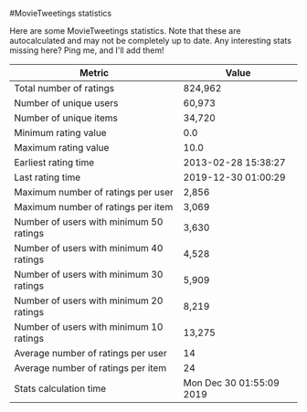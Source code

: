 #MovieTweetings statistics

Here are some MovieTweetings statistics. Note that these are autocalculated and may not be completely up to date. Any interesting stats missing here? Ping me, and I'll add them!

Metric | Value
--- | ---
Total number of ratings                 | 824,962
Number of unique users                  | 60,973
Number of unique items                  | 34,720
Minimum rating value                    | 0.0
Maximum rating value                    | 10.0
Earliest rating time                    | 2013-02-28 15:38:27
Last rating time                        | 2019-12-30 01:00:29
Maximum number of ratings per user      | 2,856
Maximum number of ratings per item      | 3,069
Number of users with minimum 50 ratings | 3,630
Number of users with minimum 40 ratings | 4,528
Number of users with minimum 30 ratings | 5,909
Number of users with minimum 20 ratings | 8,219
Number of users with minimum 10 ratings | 13,275
Average number of ratings per user      | 14
Average number of ratings per item      | 24
Stats calculation time                  | Mon Dec 30 01:55:09 2019

